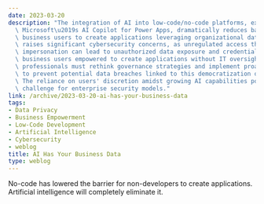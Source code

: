 ```yaml
---
date: 2023-03-20
description: "The integration of AI into low-code/no-code platforms, exemplified by\
  \ Microsoft\u2019s AI Copilot for Power Apps, dramatically reduces barriers for\
  \ business users to create applications leveraging organizational data. This trend\
  \ raises significant cybersecurity concerns, as unregulated access through user\
  \ impersonation can lead to unauthorized data exposure and credential sharing. With\
  \ business users empowered to create applications without IT oversight, security\
  \ professionals must rethink governance strategies and implement proactive guidance\
  \ to prevent potential data breaches linked to this democratization of app development.\
  \ The reliance on users' discretion amidst growing AI capabilities poses a critical\
  \ challenge for enterprise security models."
link: /archive/2023-03-20-ai-has-your-business-data
tags:
- Data Privacy
- Business Empowerment
- Low-Code Development
- Artificial Intelligence
- Cybersecurity
- weblog
title: AI Has Your Business Data
type: weblog
---
```


No-code has lowered the barrier for non-developers to create applications. Artificial intelligence will completely eliminate it.

